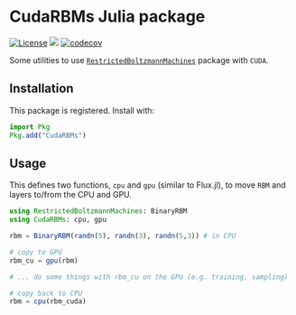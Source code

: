 # CudaRBMs Julia package

[![License](https://img.shields.io/badge/license-MIT-green.svg)](https://github.com/cossio/CudaRBMs.jl/blob/master/LICENSE.md)
![](https://github.com/cossio/CudaRBMs.jl/workflows/CI/badge.svg)
[![codecov](https://codecov.io/gh/cossio/CudaRBMs.jl/branch/master/graph/badge.svg?token=O5P8LQTVF3)](https://codecov.io/gh/cossio/CudaRBMs.jl)

Some utilities to use [`RestrictedBoltzmannMachines`](https://github.com/cossio/RestrictedBoltzmannMachines.jl) package with `CUDA`.

## Installation

This package is registered. Install with:

```julia
import Pkg
Pkg.add("CudaRBMs")
```

## Usage

This defines two functions, `cpu` and `gpu` (similar to Flux.jl), to move `RBM` and layers to/from the CPU and GPU.

```julia
using RestrictedBoltzmannMachines: BinaryRBM
using CudaRBMs: cpu, gpu

rbm = BinaryRBM(randn(5), randn(3), randn(5,3)) # in CPU

# copy to GPU
rbm_cu = gpu(rbm)

# ... do some things with rbm_cu on the GPU (e.g. training, sampling)

# copy back to CPU
rbm = cpu(rbm_cuda)
```
